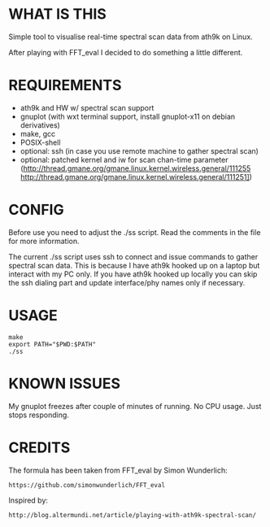 WHAT IS THIS
============

Simple tool to visualise real-time spectral scan data from ath9k on Linux.

After playing with FFT_eval I decided to do something a little different.


REQUIREMENTS
============

 * ath9k and HW w/ spectral scan support
 * gnuplot (with wxt terminal support, install gnuplot-x11 on debian derivatives)
 * make, gcc
 * POSIX-shell
 * optional: ssh (in case you use remote machine to gather spectral scan)
 * optional: patched kernel and iw for scan chan-time parameter (http://thread.gmane.org/gmane.linux.kernel.wireless.general/111255 http://thread.gmane.org/gmane.linux.kernel.wireless.general/111251])


CONFIG
======

Before use you need to adjust the ./ss script. Read the comments in the file for more information.

The current ./ss script uses ssh to connect and issue commands to gather spectral scan data. This is because I have ath9k hooked up on a laptop but interact with my PC only. If you have ath9k hooked up locally you can skip the ssh dialing part and update interface/phy names only if necessary.


USAGE
=====

	make
	export PATH="$PWD:$PATH"
	./ss


KNOWN ISSUES
============

My gnuplot freezes after couple of minutes of running. No CPU usage. Just stops responding.


CREDITS
=======

The formula has been taken from FFT_eval by Simon Wunderlich:

	https://github.com/simonwunderlich/FFT_eval

Inspired by:

	http://blog.altermundi.net/article/playing-with-ath9k-spectral-scan/
